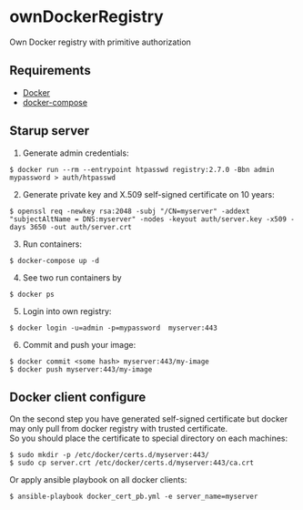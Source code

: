 # ownDockerRegistry
Own Docker registry with primitive authorization

## Requirements
- [Docker](https://docs.docker.com/install/)
- [docker-compose](https://docs.docker.com/compose/install/)

## Starup server
1. Generate admin credentials:
```console
$ docker run --rm --entrypoint htpasswd registry:2.7.0 -Bbn admin mypassword > auth/htpasswd
```
2. Generate private key and X.509 self-signed certificate on 10 years:
```console
$ openssl req -newkey rsa:2048 -subj "/CN=myserver" -addext "subjectAltName = DNS:myserver" -nodes -keyout auth/server.key -x509 -days 3650 -out auth/server.crt
```
3. Run containers:
```console
$ docker-compose up -d
```
4. See two run containers by
```console
$ docker ps
```
5. Login into own registry:
```console
$ docker login -u=admin -p=mypassword  myserver:443
```
6. Commit and push your image:
```console
$ docker commit <some hash> myserver:443/my-image
$ docker push myserver:443/my-image
```

## Docker client configure
On the second step you have generated self-signed certificate but docker may only pull from docker registry with trusted certificate.  
So you should place the certificate to special directory on each machines:  
```console
$ sudo mkdir -p /etc/docker/certs.d/myserver:443/
$ sudo cp server.crt /etc/docker/certs.d/myserver:443/ca.crt
```
Or apply ansible playbook on all docker clients:
```console
$ ansible-playbook docker_cert_pb.yml -e server_name=myserver
```
